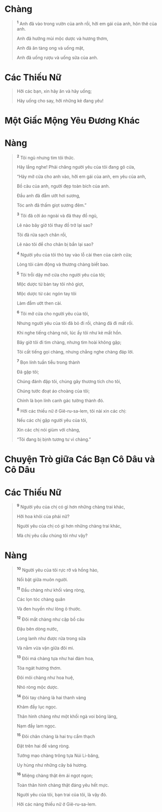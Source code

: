 # Chàng

> <sup><b>1</b></sup> Anh đã vào trong vườn của anh rồi, hỡi em gái của anh, hôn thê của anh.
>
> Anh đã hưởng mùi mộc dược và hương thơm,
>
> Anh đã ăn tàng ong và uống mật,
>
> Anh đã uống rượu và uống sữa của anh.

# Các Thiếu Nữ

> Hỡi các bạn, xin hãy ăn và hãy uống;
>
> Hãy uống cho say, hỡi những kẻ đang yêu!

# Một Giấc Mộng Yêu Đương Khác

# Nàng

> <sup><b>2</b></sup> Tôi ngủ nhưng tim tôi thức.
>
> Hãy lắng nghe! Phải chăng người yêu của tôi đang gõ cửa,
>
> “Hãy mở cửa cho anh vào, hỡi em gái của anh, em yêu của anh,
>
> Bồ câu của anh, người đẹp toàn bích của anh.
>
> Đầu anh đã đẫm ướt hơi sương,
>
> Tóc anh đã thấm giọt sương đêm.”
>
> <sup><b>3</b></sup> Tôi đã cởi áo ngoài và đã thay đồ ngủ,
>
> Lẽ nào bây giờ tôi thay đồ trở lại sao?
>
> Tôi đã rửa sạch chân rồi,
>
> Lẽ nào tôi để cho chân bị bẩn lại sao?
>
> <sup><b>4</b></sup> Người yêu của tôi thò tay vào lỗ cài then của cánh cửa;
>
> Lòng tôi cảm động và thương chàng biết bao.
>
> <sup><b>5</b></sup> Tôi trỗi dậy mở cửa cho người yêu của tôi;
>
> Mộc dược từ bàn tay tôi nhỏ giọt,
>
> Mộc dược từ các ngón tay tôi
>
> Làm đẫm ướt then cài.
>
> <sup><b>6</b></sup> Tôi mở cửa cho người yêu của tôi,
>
> Nhưng người yêu của tôi đã bỏ đi rồi, chàng đã đi mất rồi.
>
> Khi nghe tiếng chàng nói, lúc ấy tôi như kẻ mất hồn.
>
> Bây giờ tôi đi tìm chàng, nhưng tìm hoài không gặp;
>
> Tôi cất tiếng gọi chàng, nhưng chẳng nghe chàng đáp lời.
>
> <sup><b>7</b></sup> Bọn lính tuần tiễu trong thành
>
> Đã gặp tôi;
>
> Chúng đánh đập tôi, chúng gây thương tích cho tôi,
>
> Chúng tước đoạt áo choàng của tôi;
>
> Chính là bọn lính canh gác tường thành đó.
>
> <sup><b>8</b></sup> Hỡi các thiếu nữ ở Giê-ru-sa-lem, tôi nài xin các chị:
>
> Nếu các chị gặp người yêu của tôi,
>
> Xin các chị nói giùm với chàng,
>
> “Tôi đang bị bịnh tương tư vì chàng.”

# Chuyện Trò giữa Các Bạn Cô Dâu và Cô Dâu

# Các Thiếu Nữ

> <sup><b>9</b></sup> Người yêu của chị có gì hơn những chàng trai khác,
>
> Hỡi hoa khôi của phái nữ?
>
> Người yêu của chị có gì hơn những chàng trai khác,
>
> Mà chị yêu cầu chúng tôi như vậy?

# Nàng

> <sup><b>10</b></sup> Người yêu của tôi rực rỡ và hồng hào,
>
> Nổi bật giữa muôn người.
>
> <sup><b>11</b></sup> Đầu chàng như khối vàng ròng,
>
> Các lọn tóc chàng quăn
>
> Và đen huyền như lông ô thước.
>
> <sup><b>12</b></sup> Đôi mắt chàng như cặp bồ câu
>
> Đậu bên dòng nước,
>
> Long lanh như được rửa trong sữa
>
> Và nằm vừa vặn giữa đôi mi.
>
> <sup><b>13</b></sup> Đôi má chàng tựa như hai đám hoa,
>
> Tỏa ngát hương thơm.
>
> Đôi môi chàng như hoa huệ,
>
> Nhỏ ròng mộc dược.
>
> <sup><b>14</b></sup> Đôi tay chàng là hai thanh vàng
>
> Khảm đầy lục ngọc.
>
> Thân hình chàng như một khối ngà voi bóng láng,
>
> Nạm đầy lam ngọc.
>
> <sup><b>15</b></sup> Đôi chân chàng là hai trụ cẩm thạch
>
> Đặt trên hai đế vàng ròng.
>
> Tướng mạo chàng trông tựa Núi Li-băng,
>
> Uy hùng như những cây bá hương.
>
> <sup><b>16</b></sup> Miệng chàng thật êm ái ngọt ngon;
>
> Toàn thân hình chàng thật đáng yêu hết mực.
>
> Người yêu của tôi, bạn trai của tôi, là vậy đó.
>
> Hỡi các nàng thiếu nữ ở Giê-ru-sa-lem.